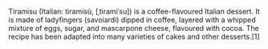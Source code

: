 Tiramisu (Italian: tiramisù, [ˌtiramiˈsu]) is a coffee-flavoured Italian dessert. It is made of ladyfingers (savoiardi) dipped in coffee, layered with a whipped mixture of eggs, sugar, and mascarpone cheese, flavoured with cocoa. The recipe has been adapted into many varieties of cakes and other desserts.[1]